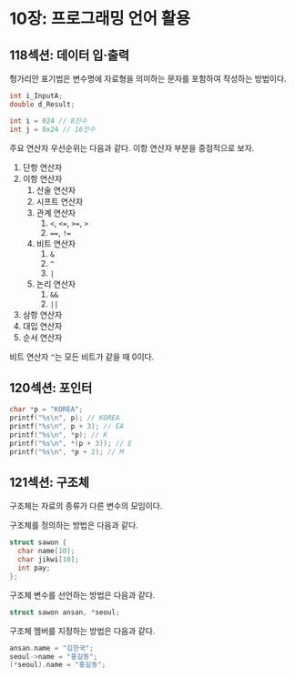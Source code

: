 # 10장: 프로그래밍 언어 활용

## 118섹션: 데이터 입·출력

헝가리안 표기법은 변수명에 자료형을 의미하는 문자를 포함하여 작성하는 방법이다.

```c
int i_InputA;
double d_Result;
```

```java
int i = 024 // 8진수
int j = 0x24 // 16진수
```

주요 연산자 우선순위는 다음과 같다. 이항 연산자 부분을 중점적으로 보자.

1. 단항 연산자
2. 이항 연산자
   1. 산술 연산자
   2. 시프트 연산자
   3. 관계 연산자
      1. `<`, `<=`, `>=`, `>`
      2. `==`, `!=`
   4. 비트 연산자
      1. `&`
      2. `^`
      3. `|`
   5. 논리 연산자
      1. `&&`
      2. `||`
3. 삼항 연산자
4. 대입 연산자
5. 순서 연산자

비트 연산자 `^`는 모든 비트가 같을 때 0이다.

## 120섹션: 포인터

```c
char *p = "KOREA";
printf("%s\n", p); // KOREA
printf("%s\n", p + 3); // EA
printf("%s\n", *p); // K
printf("%s\n", *(p + 3)); // E
printf("%s\n", *p + 2); // M
```

## 121섹션: 구조체

구조체는 자료의 종류가 다른 변수의 모임이다.

구조체를 정의하는 방법은 다음과 같다.

```c
struct sawon {
  char name[10];
  char jikwi[10];
  int pay;
};
```

구조체 변수를 선언하는 방법은 다음과 같다.

```c
struct sawon ansan, *seoul;
```

구조체 멤버를 지정하는 방법은 다음과 같다.

```c
ansan.name = "김한국";
seoul->name = "홍길동";
(*seoul).name = "홍길동";
```

